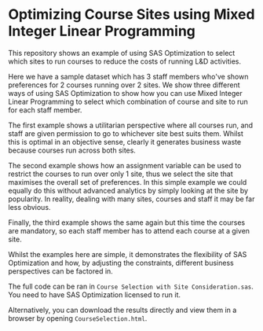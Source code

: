 # Optimizing Course Sites using Mixed Integer Linear Programming
This repository shows an example of using SAS Optimization to select which sites to run courses to reduce the costs of running L&amp;D activities.

Here we have a sample dataset which has 3 staff members who've shown preferences for 2 courses running over 2 sites. We show three different ways of using SAS Optimization to show how you can use Mixed Integer Linear Programming to select which combination of course and site to run for each staff member.

The first example shows a utilitarian perspective where all courses run, and staff are given permission to go to whichever site best suits them. Whilst this is optimal in an objective sense, clearly it generates business waste because courses run across both sites. 

The second example shows how an assignment variable can be used to restrict the courses to run over only 1 site, thus we select the site that maximises the overall set of preferences. In this simple example we could equally do this without advanced analytics by simply looking at the site by popularity. In reality, dealing with many sites, courses and staff it may be far less obvious.

Finally, the third example shows the same again but this time the courses are mandatory, so each staff member has to attend each course at a given site. 

Whilst the examples here are simple, it demonstrates the flexibility of SAS Optimization and how, by adjusting the constraints, different business perspectives can be factored in.

The full code can be ran in `Course Selection with Site Consideration.sas`. You need to have SAS Optimization licensed to run it.

Alternatively, you can download the results directly and view them in a browser by opening `CourseSelection.html`.
